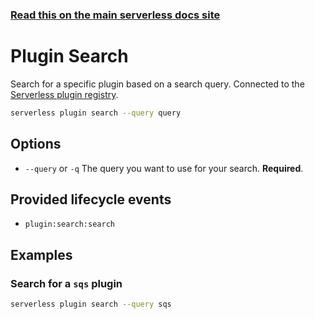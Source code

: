 <!--
title: Serverless Framework Commands - Fn - Plugin Search
menuText: Plugin Search
menuOrder: 8
description: Search through all available Serverless plugins
layout: Doc
-->

<!-- DOCS-SITE-LINK:START automatically generated  -->

### [Read this on the main serverless docs site](https://www.serverless.com/framework/docs/providers/fn/cli-reference/plugin-search)

<!-- DOCS-SITE-LINK:END -->

# Plugin Search

Search for a specific plugin based on a search query. Connected to the [Serverless plugin registry](https://github.com/serverless/plugins).

```bash
serverless plugin search --query query
```

## Options

- `--query` or `-q` The query you want to use for your search. **Required**.

## Provided lifecycle events

- `plugin:search:search`

## Examples

### Search for a `sqs` plugin

```bash
serverless plugin search --query sqs
```
